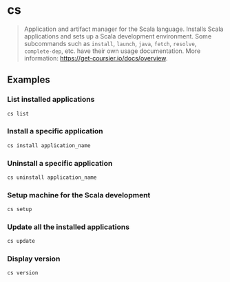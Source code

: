 # cs

> Application and artifact manager for the Scala language. Installs Scala applications and sets up a Scala development environment. Some subcommands such as `install`, `launch`, `java`, `fetch`, `resolve`, `complete-dep`, etc. have their own usage documentation. More information: <https://get-coursier.io/docs/overview>.

## Examples

### List installed applications

```bash
cs list
```

### Install a specific application

```bash
cs install application_name
```

### Uninstall a specific application

```bash
cs uninstall application_name
```

### Setup machine for the Scala development

```bash
cs setup
```

### Update all the installed applications

```bash
cs update
```

### Display version

```bash
cs version
```

